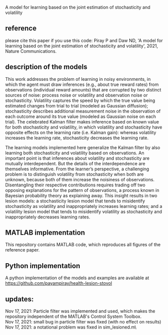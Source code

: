 A model for learning based on the joint estimation of stochasticity and volatility

## reference
please cite this paper if you use this code:
Piray P and Daw ND, 'A model for learning based on the joint estimation of stochasticity and volatility', 2021, Nature Communications.

## description of the models
This work addresses the problem of learning in noisy environments, in which the agent must draw inferences (e.g., about true reward rates) from observations (individual reward amounts) that are corrupted by two distinct sources of noise: process noise or volatility and observation noise or stochasticity. Volatility captures the speed by which the true value being estimated changes from trial to trial (modeled as Gaussian diffusion); stochasticity describes additional measurement noise in the observation of each outcome around its true value (modeled as Gaussian noise on each trial). The celebrated Kalman filter makes inference based on known value for both stochasticity and volatility, in which volatility and stochasticity have opposite effects on the learning rate (i.e. Kalman gain): whereas volatility increases the learning rate, stochasticity decreases the learning rate.

The learning models implemented here generalize the Kalman filter by also learning both stochasticity and volatility based on observations.
An important point is that inferences about volatility and stochasticity are mutually interdependent. But the details of the interdependence are themselves informative. From the learner’s perspective, a challenging problem is to distinguish volatility from stochasticity when both are unknown, because both of them increase the noisiness of observations. Disentangling their respective contributions requires trading off two opposing explanations for the pattern of observations, a process known in Bayesian probability theory as explaining away. This insight results in two lesion models: a stochasticity lesion model that tends to misidentify stochasticity as volatility and inappropriately increases learning rates; and a volatility lesion model that tends to misidentify volatility as stochasticity and inappropriately decreases learning rates.

## MATLAB implementation
This repository contains MATLAB code, which reproduces all figures of the reference paper.

## Python implementation
A python implementation of the models and examples are available at
https://github.com/payampiray/health-lesion-stovol

## updates:
Nov 17, 2021: Particle filter was implemented and used, which makes the repository independent of the MATLAB's Control System Toolbox.\
Nov 17, 2021: small bug in particle filter was fixed (with no effect on results)\
Nov 17, 2021: a notational problem was fixed in sim_lesioned.m\
